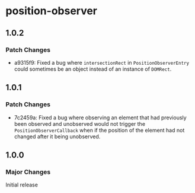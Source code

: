 # position-observer

## 1.0.2

### Patch Changes

- a9315f9: Fixed a bug where `intersectionRect` in `PositionObserverEntry` could sometimes be an object instead of an instance of `DOMRect`.

## 1.0.1

### Patch Changes

- 7c2459a: Fixed a bug where observing an element that had previously been observed and unobserved would not trigger the `PositionObserverCallback` when if the position of the element had not changed after it being unobserved.

## 1.0.0

### Major Changes

Initial release
